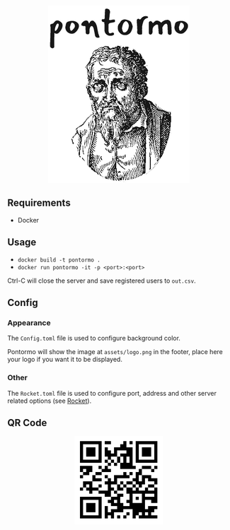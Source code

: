 <p align="center">
  <img src="https://github.com/Zeegomo/pontormo/raw/master/images/pontormo.png"/>
</p>

## Requirements
* Docker

## Usage
* `docker build -t pontormo .`
* `docker run pontormo -it -p <port>:<port>`

Ctrl-C will close the server and save registered users to `out.csv`.

## Config

### Appearance
The `Config.toml` file is used to configure background color.

Pontormo will show the image at `assets/logo.png` in the footer, place here your logo if you want it to be displayed.

### Other
The `Rocket.toml` file is used to configure port, address and other server related options (see [Rocket](https://rocket.rs)).


## QR Code
<p align="center">
  <img src="https://github.com/Zeegomo/pontormo/raw/master/images/qr.png"/>
</p>
